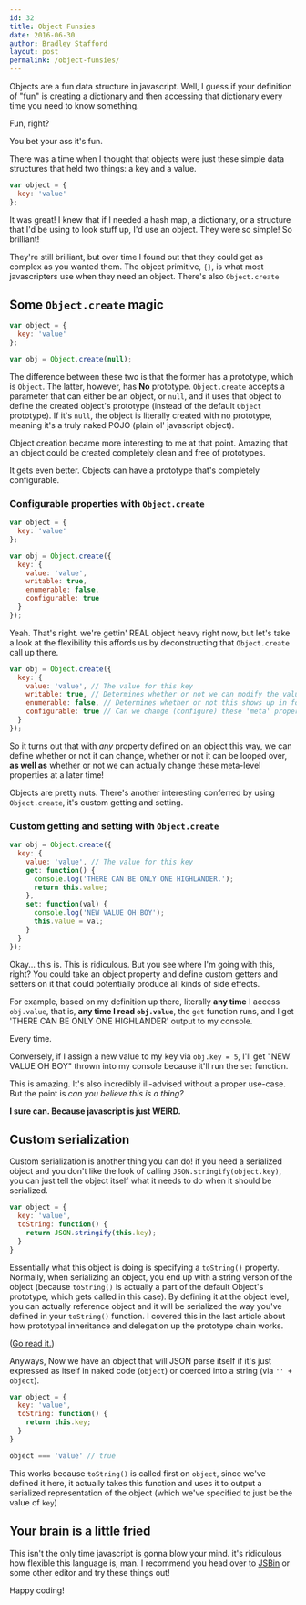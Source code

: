 ```yaml
---
id: 32
title: Object Funsies
date: 2016-06-30
author: Bradley Stafford
layout: post
permalink: /object-funsies/
---
```


Objects are a fun data structure in javascript. Well, I guess if your definition of "fun" is creating a dictionary and then accessing that dictionary every time you need to know something.

Fun, right?

You bet your ass it's fun.

There was a time when I thought that objects were just these simple data structures that held two things: a key and a value.

```js
var object = {
  key: 'value'
};
```

It was great! I knew that if I needed a hash map, a dictionary, or a structure that I'd be using to look stuff up, I'd use an object. They were so simple! So brilliant!

They're still brilliant, but over time I found out that they could get as complex as you wanted them. The object primitive, `{}`, is what most javascripters use when they need an object. There's also `Object.create`

## Some `Object.create` magic

```js
var object = {
  key: 'value'
};

var obj = Object.create(null);
```

The difference between these two is that the former has a prototype, which is `Object`. The latter, however, has __No__ prototype. `Object.create` accepts a parameter that can either be an object, or `null`, and it uses that object to define the created object's prototype (instead of the default `Object` prototype). If it's `null`, the object is literally created with no prototype, meaning it's a truly naked POJO (plain ol' javascript object).

Object creation became more interesting to me at that point. Amazing that an object could be created completely clean and free of prototypes.

It gets even better. Objects can have a prototype that's completely configurable.

### Configurable properties with `Object.create`

```js
var object = {
  key: 'value'
};

var obj = Object.create({
  key: {
    value: 'value',
    writable: true,
    enumerable: false,
    configurable: true
  }
});
```
Yeah. That's right. we're gettin' REAL object heavy right now, but let's take a look at the flexibility this affords us by deconstructing that `Object.create` call up there.

```js
var obj = Object.create({
  key: {
    value: 'value', // The value for this key
    writable: true, // Determines whether or not we can modify the value
    enumerable: false, // Determines whether or not this shows up in for loops
    configurable: true // Can we change (configure) these 'meta' properties?
  }
});
```
So it turns out that with _any_ property defined on an object this way, we can define whether or not it can change, whether or not it can be looped over, __as well as__ whether or not we can actually change these meta-level properties at a later time!

Objects are pretty nuts. There's another interesting conferred by using `Object.create`, it's custom getting and setting.

### Custom getting and setting with `Object.create`

```js
var obj = Object.create({
  key: {
    value: 'value', // The value for this key
    get: function() {
      console.log('THERE CAN BE ONLY ONE HIGHLANDER.');
      return this.value;
    },
    set: function(val) {
      console.log('NEW VALUE OH BOY');
      this.value = val;
    }
  }
});
```

Okay... this is. This is ridiculous. But you see where I'm going with this, right? You could take an object property and define custom getters and setters on it that could potentially produce all kinds of side effects.

For example, based on my definition up there, literally __any time__ I access `obj.value`, that is, __any time I read `obj.value`__, the `get` function runs, and I get 'THERE CAN BE ONLY ONE HIGHLANDER' output to my console.

Every time.

Conversely, if I assign a new value to my key via `obj.key = 5`, I'll get "NEW VALUE OH BOY" thrown into my console because it'll run the `set` function.

This is amazing. It's also incredibly ill-advised without a proper use-case. But the point is _can you believe this is a thing?_

__I sure can. Because javascript is just WEIRD.__

## Custom serialization

Custom serialization is another thing you can do! if you need a serialized object and you don't like the look of calling `JSON.stringify(object.key)`, you can just tell the object itself what it needs to do when it should be serialized.

```js
var object = {
  key: 'value',
  toString: function() {
    return JSON.stringify(this.key);
  }
}
```
Essentially what this object is doing is specifying a `toString()` property. Normally, when serializing an object, you end up with a string verson of the object (because `toString()` is actually a part of the default Object's prototype, which gets called in this case). By defining it at the object level, you can actually reference object and it will be serialized the way you've defined in your `toString()` function. I covered this in the last article about how prototypal inheritance and delegation up the prototype chain works.

([Go read it.](Morklympious.github.io/prototypes))

Anyways, Now we have an object that will JSON parse itself if it's just expressed as itself in naked code (`object`) or coerced into a string (via `'' + object`).


```js
var object = {
  key: 'value',
  toString: function() {
    return this.key;
  }
}

object === 'value' // true

```

This works because `toString()` is called first on `object`, since we've defined it here, it actually takes this function and uses it to output a serialized representation of the object (which we've specified to just be the value of `key`)

## Your brain is a little fried

This isn't the only time javascript is gonna blow your mind. it's ridiculous how flexible this language is, man. I recommend you head over to [JSBin](http://jsbin.com) or some other editor and try these things out!

Happy coding!
